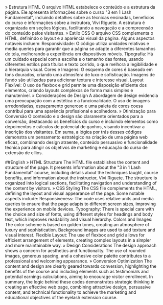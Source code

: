 » Estrutura HTML
O arquivo HTML estabelece o conteúdo e a estrutura da página. Ele apresenta informações sobre o curso "3 em 1 Lash Fundamental", incluindo detalhes sobre as técnicas ensinadas, benefícios do curso e informações sobre a instrutora, Vivi Riguete. A estrutura é organizada em seções lógicas, facilitando a navegação e a compreensão do conteúdo pelos visitantes.
» Estilo CSS
O arquivo CSS complementa o HTML, definindo o layout e a aparência visual da página. Alguns aspectos notáveis incluem: Responsividade: O código utiliza unidades relativas e media queries para garantir que a página se adapte a diferentes tamanhos de tela, melhorando a experiência em dispositivos móveis. Tipografia: Há um cuidado especial com a escolha e o tamanho das fontes, usando diferentes estilos para títulos e texto corrido, o que melhora a legibilidade e a hierarquia visual. Cores e Imagens: O esquema de cores é baseado em tons dourados, criando uma atmosfera de luxo e sofisticação. Imagens de fundo são utilizadas para adicionar textura e interesse visual. Layout Flexível: O uso de flexbox e grid permite uma disposição eficiente dos elementos, criando layouts complexos de forma mais simples e manutenível.
» Considerações de Design
A abordagem de design evidencia uma preocupação com a estética e a funcionalidade. O uso de imagens arredondadas, espaçamento generoso e uma paleta de cores coesa contribui para uma aparência profissional e acolhedora.
» Otimização para Conversão
O conteúdo e o design são claramente orientados para a conversão, destacando os benefícios do curso e incluindo elementos como depoimentos e cálculos de potencial de ganhos, visando incentivar a inscrição dos visitantes. Em suma, a lógica por trás desses códigos demonstra um pensamento estratégico na criação de uma página web eficaz, combinando design atraente, conteúdo persuasivo e funcionalidade técnica para atingir os objetivos de marketing e educação do curso de extensão de cílios.

##English
» HTML Structure
The HTML file establishes the content and structure of the page. It presents information about the "3 in 1 Lash Fundamental" course, including details about the techniques taught, course benefits, and information about the instructor, Vivi Riguete. The structure is organized into logical sections, facilitating navigation and understanding of the content by visitors. 
» CSS Styling
The CSS file complements the HTML, defining the layout and visual appearance of the page. Some notable aspects include: Responsiveness: The code uses relative units and media queries to ensure that the page adapts to different screen sizes, improving the experience on mobile devices. Typography: There is special care with the choice and size of fonts, using different styles for headings and body text, which improves readability and visual hierarchy. Colors and Images: The color scheme is based on golden tones, creating an atmosphere of luxury and sophistication. Background images are used to add texture and visual interest. Flexible Layout: The use of flexbox and grid allows for efficient arrangement of elements, creating complex layouts in a simpler and more maintainable way. 
» Design Considerations
The design approach shows a concern for aesthetics and functionality. The use of rounded images, generous spacing, and a cohesive color palette contributes to a professional and welcoming appearance. 
» Conversion Optimization
The content and design are clearly geared towards conversion, highlighting the benefits of the course and including elements such as testimonials and potential earnings calculations, aiming to encourage visitor enrollment. In summary, the logic behind these codes demonstrates strategic thinking in creating an effective web page, combining attractive design, persuasive content, and technical functionality to achieve the marketing and educational objectives of the eyelash extension course.
